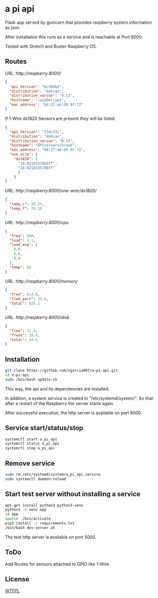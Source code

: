 # a pi api

Flask app served by gunicorn that provides raspberry system information as json.

After installation this runs as a service and is reachable at Port 8000.

Tested with Stretch and Buster Raspberry OS.

## Routes

*URL: http://raspberry:8000/*

```json
{
  "api_Version": "bc39db2",
  "distribution": "debian",
  "distribution_verson": "9.13",
  "hostname": "raspberrypi",
  "mac_address": "b8:27:eb:d9:9f:f2"
}
```

If 1-Wire ds1820 Sensors are present they will be listed
```json
{
  "api_Version": "234c33c",
  "distribution": "debian",
  "distribution_verson": "9.13",
  "hostname": "RPIserverschrank",
  "mac_address": "b8:27:eb:d9:9f:f2",
  "one_wire": {
    "ds1820": [
      "28-02183316b6ff",
      "28-0218335796ff"
      ]
    }
}
```

*URL: http://raspberry:8000/one-wire/ds1820/<sensor>*
  
```json
{
  "temp_c": 26.25,
  "temp_f": 79.25
}
```

*URL: http://raspberry:8000/cpu*

```json
{
  "freq": 600,
  "load": 1.1,
  "load_avg": [
    0.0,
    0.0,
    0.0
  ],
  "temp": 59
}
```

*URL: http://raspberry:8000/memory*

```json
{
  "free": 614.8,
  "free_perc": 33.6,
  "total": 926.1
}
```

*URL: http://raspberry:8000/disk*

```json
{
  "free": 11.4,
  "free%": 18.4,
  "total": 14.6
}
```

## Installation

```bash
git clone https://github.com/vgarcia007/a-pi-api.git
cd a-pi-api
sudo /bin/bash update.sh
```
This way, the api and its dependencies are installed.

In addition, a system service is created in "/etc/systemd/system/". So that after a restart of the Raspberry the server starts again.

After successful execution, the http server is available on port 8000.

## Service start/status/stop

```bash
systemctl start a_pi_api
systemctl status a_pi_api
systemctl stop a_pi_api
```

## Remove service
```bash
sudo rm /etc/systemd/system/a_pi_api.service
sudo systemctl daemon-reload
```

## Start test server without installing a service

```bash
apt-get install python3 python3-venv
python3 -m venv app
cd app
source ./bin/activate
pip3 install -r requirements.txt
/bin/bash dev-server.sh
```
The test http server is available on port 5000.

## ToDo

Add Routes for sensors attached to GPIO like 1-Wire

## License
[WTFPL](https://choosealicense.com/licenses/wtfpl/)
